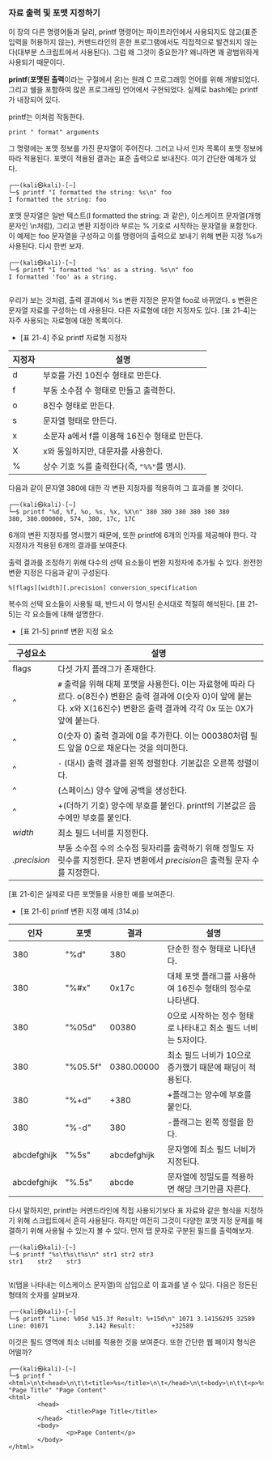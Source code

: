 
### 자료 출력 및 포맷 지정하기

이 장의 다른 명령어들과 달리, printf 명령어는 파이프라인에서 사용되지도 않고(표준 입력을 허용하지 않는), 커맨드라인의 흔한 프로그램에서도 직접적으로 발견되지 않는다(대부분 스크립트에서 사용된다). 그럼 왜 그것이 중요한가? 왜냐하면 꽤 광범위하게 사용되기 때문이다.


**printf**(**포맷된 출력**이라는 구절에서 온)는 원래 C 프로그래밍 언어를 위해 개발되었다. 그리고 쉘을 포함하여 많은 프로그래밍 언어에서 구현되었다. 실제로 bash에는 printf가 내장되어 있다.

printf는 이처럼 작동한다.

`print " format" arguments`


그 명령에는 포맷 정보를 가진 문자열이 주어진다. 그러고 나서 인자 목록이 포맷 정보에 따라 적용된다. 포맷이 적용된 결과는 표준 출력으로 보내진다. 여기 간단한 예제가 있다.

``` shell
┌──(kali㉿kali)-[~]
└─$ printf "I formatted the string: %s\n" foo
I formatted the string: foo

```

포맷 문자열은 일반 텍스트(I formatted the string: 과 같은), 이스케이프 문자열(개행 문자인 \n처럼), 그리고 변환 지정이라 부르는 % 기호로 시작하는 문자열을 포함한다. 이 예제는 foo 문자열을 구성하고 이를 명령어의 출력으로 보내기 위해 변환 지정 %s가 사용된다. 다시 한번 보자.

``` shell
┌──(kali㉿kali)-[~]
└─$ printf "I formatted '%s' as a string. %s\n" foo
I formatted 'foo' as a string. 
                                  
```

우리가 보는 것처럼, 출력 결과에서 %s 변환 지정은 문자열 foo로 바뀌었다. s 변환은 문자열 자료를 구성하는 데 사용된다. 다른 자료형에 대한 지정자도 있다. [표 21-4]는 자주 사용되는 자료형에 대한 목록이다.

- [표 21-4] 주요 printf 자료형 지정자


| 지정자 | 설명                            |
| --- | ----------------------------- |
| d   | 부호를 가진 10진수 형태로 만든다.          |
| f   | 부동 소수점 수 형태로 만들고 출력한다.        |
| o   | 8진수 형태로 만든다.                  |
| s   | 문자열 형태로 만든다.                  |
| x   | 소문자 a에서 f를 이용해 16진수 형태로 만든다.  |
| X   | x와 동일하지만, 대문자를 사용한다.          |
| %   | 상수 기호 %를 출력한다(즉, `"%%"`를 명시). |

다음과 같이 문자열 380에 대한 각 변환 지정자를 적용하여 그 효과를 볼 것이다.

``` shell
┌──(kali㉿kali)-[~]
└─$ printf "%d, %f, %o, %s, %x, %X\n" 380 380 380 380 380 380
380, 380.000000, 574, 380, 17c, 17C

```

6개의 변환 지정자를 명시했기 때문에, 또한 printf에 6개의 인자를 제공해야 한다. 각 지정자가 적용된 6개의 결과를 보여준다.

출력 결과를 조정하기 위해 다수의 선택 요소들이 변환 지정자에 추가될 수 있다. 완전한 변환 지정은 다음과 같이 구성된다.

`%[flags][width][.precision] conversion_specification`

복수의 선택 요소들이 사용될 때, 반드시 이 명시된 순서대로 적절히 해석된다. [표 21-5]는 각 요소들에 대해 설명한다.


- [표 21-5] printf 변환 지정 요소


| 구성요소         | 설명                                                                                                                    |
| ------------ | --------------------------------------------------------------------------------------------------------------------- |
| flags        | 다섯 가지 플래그가 존재한다.                                                                                                      |
| ^            | `#` 출력을 위해 대체 포맷을 사용한다. 이는 자료형에 따라 다르다. o(8진수) 변환은 출력 결과에 0(숫자 0)이 앞에 붙는다. x와 X(16진수) 변환은 출력 결과에 각각 0x 또는 0X가 앞에 붙는다. |
| ^            | 0(숫자 0) 출력 결과에 0을 추가한다. 이는 000380처럼 필드 앞을 0으로 채운다는 것을 의미한다.                                                           |
| ^            | `-` (대시) 출력 결과를 왼쪽 정렬한다. 기본값은 오른쪽 정렬이다.                                                                               |
| ^            | (스페이스) 양수 앞에 공백을 생성한다.                                                                                                |
| ^            | +(더하기 기호) 양수에 부호를 붙인다. printf의 기본값은 음수에만 부호를 붙인다.                                                                     |
| *width*      | 최소 필드 너비를 지정한다.                                                                                                       |
| *.precision* | 부동 소수점 수의 소수점 뒷자리를 출력하기 위해 정밀도 자릿수를 지정한다. 문자 변환에서 *precision*은 출력될 문자 수를 지정한다.                                        |


[표 21-6]은 실제로 다른 포맷들을 사용한 예를 보여준다.

- [표 21-6] printf 변환 지정 예제 (314.p)


| 인자          | 포맷       | 결과          | 설명                                   |
| ----------- | -------- | ----------- | ------------------------------------ |
| 380         | "%d"     | 380         | 단순한 정수 형태로 나타낸다.                     |
| 380         | "%#x"    | 0x17c       | 대체 포맷 플래그를 사용하여 16진수 형태의 정수로 나타낸다.   |
| 380         | "%05d"   | 00380       | 0으로 시작하는 정수 형태로 나타내고 최소 필드 너비는 5자이다. |
| 380         | "%05.5f" | 0380.00000  | 최소 필드 너비가 10으로 증가했기 때문에 패딩이 적용된다.    |
| 380         | "%+d"    | +380        | +플래그는 양수에 부호를 붙인다.                   |
| 380         | "%-d"    | 380         | -플래그는 왼쪽 정렬을 한다.                     |
| abcdefghijk | "%5s"    | abcdefghijk | 문자열에 최소 필드 너비가 지정된다.                 |
| abcdefghijk | "%.5s"   | abcde       | 문자열에 정밀도를 적용하면 해당 크기만큼 자른다.          |
다시 말하지만, printf는 커맨드라인에 직접 사용되기보다 표 자료와 같은 형식을 지정하기 위해 스크립트에서 흔히 사용된다. 하지만  여전히 그것이 다양한 포맷 지정 문제를 해결하기 위해 사용될 수 있는지 볼 수 있다. 먼저 탭 문자로 구분된 필드를 출력해보자.

```shell
┌──(kali㉿kali)-[~]
└─$ printf "%s\t%s\t%s\n" str1 str2 str3                     
str1    str2    str3
                                
```

\t(탭을 나타내는 이스케이스 문자열)의 삽입으로 이 효과를 낼 수 있다. 다음은 정돈된 형태의 숫자를 살펴보자.

``` shell
┌──(kali㉿kali)-[~]
└─$ printf "Line: %05d %15.3f Result: %+15d\n" 1071 3.14156295 32589
Line: 01071           3.142 Result:          +32589

```

이것은 필드 영역에 최소 너비를 적용한 것을 보여준다. 또한 간단한 웹 페이지 형식은 어떨까?

```shell
┌──(kali㉿kali)-[~]
└─$ printf "<html>\n\t<head>\n\t\t<title>%s</title>\n\t</head>\n\t<body>\n\t\t<p>%s</p>\n\t</body>\n</html>\n" "Page Title" "Page Content"
<html>
        <head>
                <title>Page Title</title>
        </head>
        <body>
                <p>Page Content</p>
        </body>
</html>
           
```